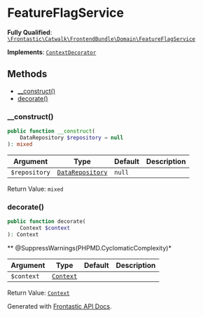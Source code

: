 #  FeatureFlagService

**Fully Qualified**: [`\Frontastic\Catwalk\FrontendBundle\Domain\FeatureFlagService`](../../../../src/php/FrontendBundle/Domain/FeatureFlagService.php)

**Implements**: [`ContextDecorator`](../../ApiCoreBundle/Domain/ContextDecorator.md)

## Methods

* [__construct()](#__construct)
* [decorate()](#decorate)

### __construct()

```php
public function __construct(
    DataRepository $repository = null
): mixed
```

Argument|Type|Default|Description
--------|----|-------|-----------
`$repository`|[`DataRepository`](../../ApiCoreBundle/Domain/DataRepository.md)|`null`|

Return Value: `mixed`

### decorate()

```php
public function decorate(
    Context $context
): Context
```

** @SuppressWarnings(PHPMD.CyclomaticComplexity)*

Argument|Type|Default|Description
--------|----|-------|-----------
`$context`|[`Context`](../../ApiCoreBundle/Domain/Context.md)||

Return Value: [`Context`](../../ApiCoreBundle/Domain/Context.md)

Generated with [Frontastic API Docs](https://github.com/FrontasticGmbH/apidocs).
